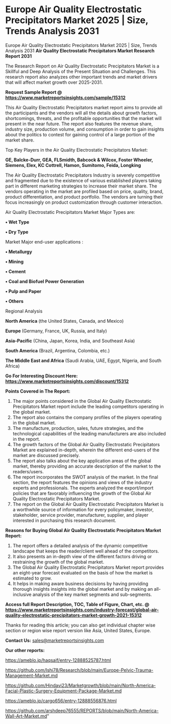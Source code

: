 # Europe Air Quality Electrostatic Precipitators Market 2025 | Size, Trends Analysis 2031
Europe Air Quality Electrostatic Precipitators Market 2025 | Size, Trends Analysis 2031
<strong>Air Quality Electrostatic Precipitators Market Research Report 2031</strong>

The Research Report on Air Quality Electrostatic Precipitators Market is a Skillful and Deep Analysis of the Present Situation and Challenges. This research report also analyzes other important trends and market drivers that will affect market growth over 2025-2031.

<strong>Request Sample Report @ <a href=https://www.marketreportsinsights.com/sample/15312>https://www.marketreportsinsights.com/sample/15312</a></strong>

This Air Quality Electrostatic Precipitators market report aims to provide all the participants and the vendors will all the details about growth factors, shortcomings, threats, and the profitable opportunities that the market will present in the near future. The report also features the revenue share, industry size, production volume, and consumption in order to gain insights about the politics to contest for gaining control of a large portion of the market share.

Top Key Players in the Air Quality Electrostatic Precipitators Market:

<strong>GE, Balcke-Durr, GEA, FLSmidth, Babcock & Wilcox, Foster Wheeler, Siemens, Elex, KC Cottrell, Hamon, Sumitomo, Feida, Longking</strong>

The Air Quality Electrostatic Precipitators Industry is severely competitive and fragmented due to the existence of various established players taking part in different marketing strategies to increase their market share. The vendors operating in the market are profiled based on price, quality, brand, product differentiation, and product portfolio. The vendors are turning their focus increasingly on product customization through customer interaction.

Air Quality Electrostatic Precipitators Market Major Types are:

<strong>• Wet Type

• Dry Type</strong>

Market Major end-user applications :

<strong>• Metallurgy

• Mining

• Cement

• Coal and Biofuel Power Generation

• Pulp and Paper

• Others</strong>

Regional Analysis

</u><strong><b>North America</b></strong> (the United States, Canada, and Mexico)

<strong><b>Europe </b></strong>(Germany, France, UK, Russia, and Italy)

<strong><b>Asia-Pacific</b></strong> (China, Japan, Korea, India, and Southeast Asia)

<strong><b>South America</b></strong> (Brazil, Argentina, Colombia, etc.)

<strong><b>The Middle East and Africa</b></strong> (Saudi Arabia, UAE, Egypt, Nigeria, and South Africa)

<strong>Go For Interesting Discount Here: <a href=https://www.marketreportsinsights.com/discount/15312>https://www.marketreportsinsights.com/discount/15312</a></strong>

<strong>Points Covered in The Report:</strong>
<ol>
  <li>The major points considered in the Global Air Quality Electrostatic Precipitators Market report include the leading competitors operating in the global market.</li>
  <li>The report also contains the company profiles of the players operating in the global market.</li>
  <li>The manufacture, production, sales, future strategies, and the technological capabilities of the leading manufacturers are also included in the report.</li>
  <li>The growth factors of the Global Air Quality Electrostatic Precipitators Market are explained in-depth, wherein the different end-users of the market are discussed precisely.</li>
  <li>The report also talks about the key application areas of the global market, thereby providing an accurate description of the market to the readers/users.</li>
  <li>The report incorporates the SWOT analysis of the market. In the final section, the report features the opinions and views of the industry experts and professionals. The experts analyzed the export/import policies that are favorably influencing the growth of the Global Air Quality Electrostatic Precipitators Market.</li>
  <li>The report on the Global Air Quality Electrostatic Precipitators Market is a worthwhile source of information for every policymaker, investor, stakeholder, service provider, manufacturer, supplier, and player interested in purchasing this research document.</li>
</ol>
<strong>Reasons for Buying Global Air Quality Electrostatic Precipitators Market Report:</strong>

<ol>
  <li>The report offers a detailed analysis of the dynamic competitive landscape that keeps the reader/client well ahead of the competitors.</li>
  <li>It also presents an in-depth view of the different factors driving or restraining the growth of the global market.</li>
  <li>The Global Air Quality Electrostatic Precipitators Market report provides an eight-year forecast evaluated on the basis of how the market is estimated to grow.</li>
  <li>It helps in making aware business decisions by having providing thorough insights insights into the global market and by making an all-inclusive analysis of the key market segments and sub-segments.</li>
</ol>
<strong>Access full Report Description, TOC, Table of Figure, Chart, etc. @ <a href=https://www.marketreportsinsights.com/industry-forecast/global-air-quality-electrostatic-precipitators-market-growth-2021-15312>https://www.marketreportsinsights.com/industry-forecast/global-air-quality-electrostatic-precipitators-market-growth-2021-15312</a></strong>


Thanks for reading this article; you can also get individual chapter wise section or region wise report version like Asia, United States, Europe.

<strong>Contact Us:</strong>
sales@marketreportsinsights.com

<strong>Our other reports:</strong>

<a href=https://ameblo.jp/haqsaif/entry-12888525787.html>https://ameblo.jp/haqsaif/entry-12888525787.html</a>

<a href=https://github.com/Ishi78/Research/blob/main/Europe-Pelvic-Trauma-Management-Market.md>https://github.com/Ishi78/Research/blob/main/Europe-Pelvic-Trauma-Management-Market.md</a>

<a href=https://github.com/Hindavi23/Marketgrowth/blob/main/North-America-Facial-Plastic-Surgery-Equipment-Package-Market.md>https://github.com/Hindavi23/Marketgrowth/blob/main/North-America-Facial-Plastic-Surgery-Equipment-Package-Market.md</a>

<a href=https://ameblo.jp/cargo656/entry-12888556876.html>https://ameblo.jp/cargo656/entry-12888556876.html</a>

<a href=https://github.com/arshdeep76555/REPORTS/blob/main/North-America-Wall-Art-Market.md>https://github.com/arshdeep76555/REPORTS/blob/main/North-America-Wall-Art-Market.md</a>"
